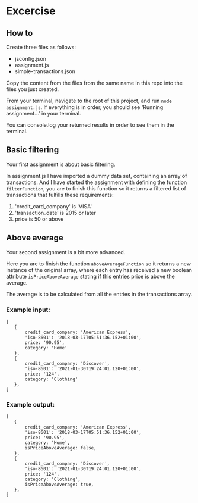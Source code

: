 # Excercise

## How to
Create three files as follows:
 - jsconfig.json
 - assignment.js
 - simple-transactions.json

Copy the content from the files from the same name in this repo into the files you just created.

From your terminal, navigate to the root of this project, and run `node assignment.js`. If everything is in order, you should see 'Running assignment...' in your terminal.

You can console.log your returned results in order to see them in the terminal.

## Basic filtering
Your first assignment is about basic filtering.

In assignment.js I have imported a dummy data set, containing an array of transactions. And I have started the assignment with defining the function `filterFunction`, you are to finish this function so it returns a filtered list of transactions that fulfills these requirements:
 1. 'credit_card_company' is 'VISA'
 2. 'transaction_date' is 2015 or later
 3. price is 50 or above


 ## Above average
 Your second assignment is a bit more advanced. 

 Here you are to finish the function `aboveAverageFunction` so it returns a new instance of the original array, where each entry has received a new boolean attribute `isPriceAboveAverage` stating if this entries price is above the average.

 The average is to be calculated from all the entries in the transactions array.

 ### Example input:
 ```
 [
    {
        credit_card_company: 'American Express',
        'iso-8601': '2018-03-17T05:51:36.152+01:00',
        price: '90.95',
        category: 'Home'
    },
    {
        credit_card_company: 'Discover',
        'iso-8601': '2021-01-30T19:24:01.120+01:00',
        price: '124',
        category: 'Clothing'
    },
]
 ```

 ### Example output:
 ```
 [
    {
        credit_card_company: 'American Express',
        'iso-8601': '2018-03-17T05:51:36.152+01:00',
        price: '90.95',
        category: 'Home',
        isPriceAboveAverage: false,
    },
    {
        credit_card_company: 'Discover',
        'iso-8601': '2021-01-30T19:24:01.120+01:00',
        price: '124',
        category: 'Clothing',
        isPriceAboveAverage: true,
    },
]
 ```


